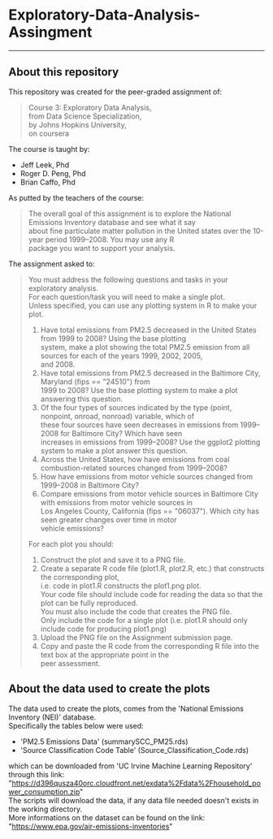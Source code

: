 # Exploratory-Data-Analysis-Assingment
***

## About this repository 
 
This repository was created for the peer-graded assignment of: 

> Course 3: Exploratory Data Analysis,  
> from Data Science Specialization,  
> by Johns Hopkins University,  
> on coursera  

The course is taught by: 
 
  - Jeff Leek, Phd 
  - Roger D. Peng, Phd
  - Brian Caffo, Phd
 
As putted by the teachers of the course: 
 
> The overall goal of this assignment is to explore the National Emissions Inventory database and see what it say   
> about fine particulate matter pollution in the United states over the 10-year period 1999–2008. You may use any R   
> package you want to support your analysis.  
  
The assignment asked to:  
  
> You must address the following questions and tasks in your exploratory analysis.  
> For each question/task you will need to make a single plot.  
> Unless specified, you can use any plotting system in R to make your plot.  
>  
>  1. Have total emissions from PM2.5 decreased in the United States from 1999 to 2008? Using the base plotting   
>     system, make a plot showing the total PM2.5 emission from all sources for each of the years 1999, 2002, 2005,   
>     and 2008.   
>  2. Have total emissions from PM2.5 decreased in the Baltimore City, Maryland (fips == "24510") from   
>     1999 to 2008? Use the base plotting system to make a plot answering this question.  
>  3. Of the four types of sources indicated by the type (point, nonpoint, onroad, nonroad) variable, which of  
>     these four sources have seen decreases in emissions from 1999–2008 for Baltimore City? Which have seen  
>     increases in emissions from 1999–2008? Use the ggplot2 plotting system to make a plot answer this question.  
>  4. Across the United States, how have emissions from coal combustion-related sources changed from 1999–2008?  
>  5. How have emissions from motor vehicle sources changed from 1999–2008 in Baltimore City?
>  6. Compare emissions from motor vehicle sources in Baltimore City with emissions from motor vehicle sources in  
>     Los Angeles County, California (fips == "06037"). Which city has seen greater changes over time in motor   
>     vehicle emissions?  
>  
> For each plot you should:  
>  
>   1. Construct the plot and save it to a PNG file.  
>   2. Create a separate R code file (plot1.R, plot2.R, etc.) that constructs the corresponding plot,  
>        i.e. code in plot1.R constructs the plot1.png plot.   
>      Your code file should include code for reading the data so that the plot can be fully reproduced.   
>      You must also include the code that creates the PNG file.  
>      Only include the code for a single plot (i.e. plot1.R should only include code for producing plot1.png)   
>   3. Upload the PNG file on the Assignment submission page.     
>   4. Copy and paste the R code from the corresponding R file into the text box at the appropriate point in the   
>      peer assessment.  
  
   
## About the data used to create the plots  
 
The data used to create the plots, comes from the 'National Emissions Inventory (NEI)' database.  
Specifically the tables below were used:  
* 'PM2.5 Emissions Data' (summarySCC_PM25.rds)  
* 'Source Classification Code Table' (Source_Classification_Code.rds)  

which can be downloaded from 'UC Irvine Machine Learning Repository' through this link:  
    "https://d396qusza40orc.cloudfront.net/exdata%2Fdata%2Fhousehold_power_consumption.zip"   
The scripts will download the data, if any data file needed doesn't exists in the working directory.   
More informations on the dataset can be found on the link:  
    "https://www.epa.gov/air-emissions-inventories"  
 
